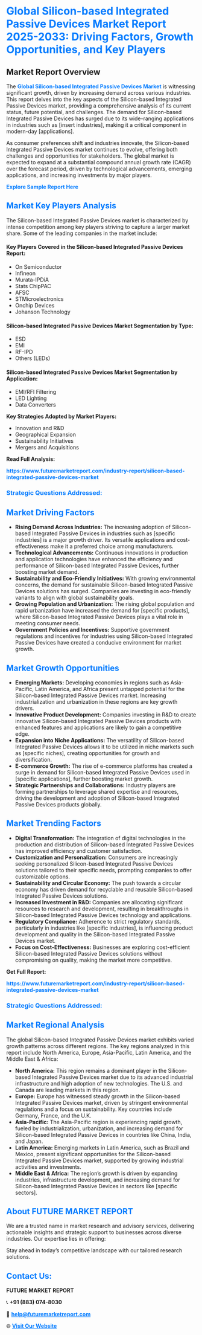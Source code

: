 <h1 style="color: #007BFF;">Global Silicon-based Integrated Passive Devices Market Report 2025-2033: Driving Factors, Growth Opportunities, and Key Players</h1>

<section id="overview">
<h2>Market Report Overview</h2>
<p>The <a href="https://www.futuremarketreport.com/industry-report/silicon-based-integrated-passive-devices-market" style="color: #007BFF; text-decoration: none;"><strong>Global Silicon-based Integrated Passive Devices Market</strong></a> is witnessing significant growth, driven by increasing demand across various industries. This report delves into the key aspects of the Silicon-based Integrated Passive Devices market, providing a comprehensive analysis of its current status, future potential, and challenges. The demand for Silicon-based Integrated Passive Devices has surged due to its wide-ranging applications in industries such as [insert industries], making it a critical component in modern-day [applications].</p>
<p>As consumer preferences shift and industries innovate, the Silicon-based Integrated Passive Devices market continues to evolve, offering both challenges and opportunities for stakeholders. The global market is expected to expand at a substantial compound annual growth rate (CAGR) over the forecast period, driven by technological advancements, emerging applications, and increasing investments by major players.</p>
</section>

<section id="overview">
<p><a href="https://www.futuremarketreport.com/request-sample/reportId=76325" style="color: #007BFF; text-decoration: none;"><strong>Explore Sample Report Here</strong></a></p>
</section>

<section id="key-players">
<h2 style="color: #007BFF;">Market Key Players Analysis</h2>
<p>The Silicon-based Integrated Passive Devices market is characterized by intense competition among key players striving to capture a larger market share. Some of the leading companies in the market include:</p>
<h4>Key Players Covered in the Silicon-based Integrated Passive Devices Report:</h4>
<ul><li>On Semiconductor</li><li>Infineon</li><li>Murata-IPDiA</li><li>Stats ChipPAC</li><li>AFSC</li><li>STMicroelectronics</li><li>Onchip Devices</li><li>Johanson Technology</li></ul>
<h4>Silicon-based Integrated Passive Devices Market Segmentation by Type:</h4>
<ul><li>ESD</li><li>EMI</li><li>RF-IPD</li><li>Others (LEDs)</li></ul>

<h4>Silicon-based Integrated Passive Devices Market Segmentation by Application:</h4>
<ul><li>EMI/RFI Filtering</li><li>LED Lighting</li><li>Data Converters</li></ul>
<p><strong>Key Strategies Adopted by Market Players:</strong></p>
<ul>
<li>Innovation and R&D</li>
<li>Geographical Expansion</li>
<li>Sustainability Initiatives</li>
<li>Mergers and Acquisitions</li>
</ul>
</section>

<section>
<p><strong>Read Full Analysis: </strong></p><a href="https://www.futuremarketreport.com/industry-report/silicon-based-integrated-passive-devices-market" style="color: #007BFF; text-decoration: none;"><strong>https://www.futuremarketreport.com/industry-report/silicon-based-integrated-passive-devices-market</strong></a>
<h3 style="color: #007BFF;">Strategic Questions Addressed:</h3>
</section>

<section id="driving-factors">
<h2 style="color: #007BFF;">Market Driving Factors</h2>
<ul>
<li><strong>Rising Demand Across Industries:</strong> The increasing adoption of Silicon-based Integrated Passive Devices in industries such as [specific industries] is a major growth driver. Its versatile applications and cost-effectiveness make it a preferred choice among manufacturers.</li>
<li><strong>Technological Advancements:</strong> Continuous innovations in production and application technologies have enhanced the efficiency and performance of Silicon-based Integrated Passive Devices, further boosting market demand.</li>
<li><strong>Sustainability and Eco-Friendly Initiatives:</strong> With growing environmental concerns, the demand for sustainable Silicon-based Integrated Passive Devices solutions has surged. Companies are investing in eco-friendly variants to align with global sustainability goals.</li>
<li><strong>Growing Population and Urbanization:</strong> The rising global population and rapid urbanization have increased the demand for [specific products], where Silicon-based Integrated Passive Devices plays a vital role in meeting consumer needs.</li>
<li><strong>Government Policies and Incentives:</strong> Supportive government regulations and incentives for industries using Silicon-based Integrated Passive Devices have created a conducive environment for market growth.</li>
</ul>
</section>

<section id="growth-opportunities">
<h2 style="color: #007BFF;">Market Growth Opportunities</h2>
<ul>
<li><strong>Emerging Markets:</strong> Developing economies in regions such as Asia-Pacific, Latin America, and Africa present untapped potential for the Silicon-based Integrated Passive Devices market. Increasing industrialization and urbanization in these regions are key growth drivers.</li>
<li><strong>Innovative Product Development:</strong> Companies investing in R&D to create innovative Silicon-based Integrated Passive Devices products with enhanced features and applications are likely to gain a competitive edge.</li>
<li><strong>Expansion into Niche Applications:</strong> The versatility of Silicon-based Integrated Passive Devices allows it to be utilized in niche markets such as [specific niches], creating opportunities for growth and diversification.</li>
<li><strong>E-commerce Growth:</strong> The rise of e-commerce platforms has created a surge in demand for Silicon-based Integrated Passive Devices used in [specific applications], further boosting market growth.</li>
<li><strong>Strategic Partnerships and Collaborations:</strong> Industry players are forming partnerships to leverage shared expertise and resources, driving the development and adoption of Silicon-based Integrated Passive Devices products globally.</li>
</ul>
</section>

<section id="trending-factors">
<h2 style="color: #007BFF;">Market Trending Factors</h2>
<ul>
<li><strong>Digital Transformation:</strong> The integration of digital technologies in the production and distribution of Silicon-based Integrated Passive Devices has improved efficiency and customer satisfaction.</li>
<li><strong>Customization and Personalization:</strong> Consumers are increasingly seeking personalized Silicon-based Integrated Passive Devices solutions tailored to their specific needs, prompting companies to offer customizable options.</li>
<li><strong>Sustainability and Circular Economy:</strong> The push towards a circular economy has driven demand for recyclable and reusable Silicon-based Integrated Passive Devices solutions.</li>
<li><strong>Increased Investment in R&D:</strong> Companies are allocating significant resources to research and development, resulting in breakthroughs in Silicon-based Integrated Passive Devices technology and applications.</li>
<li><strong>Regulatory Compliance:</strong> Adherence to strict regulatory standards, particularly in industries like [specific industries], is influencing product development and quality in the Silicon-based Integrated Passive Devices market.</li>
<li><strong>Focus on Cost-Effectiveness:</strong> Businesses are exploring cost-efficient Silicon-based Integrated Passive Devices solutions without compromising on quality, making the market more competitive.</li>
</ul>
</section>

<section>
<p><strong>Get Full Report: </strong></p><a href="https://www.futuremarketreport.com/industry-report/silicon-based-integrated-passive-devices-market" style="color: #007BFF; text-decoration: none;"><strong>https://www.futuremarketreport.com/industry-report/silicon-based-integrated-passive-devices-market</strong></a>
<h3 style="color: #007BFF;">Strategic Questions Addressed:</h3>
</section>


<section id="regional-analysis">
<h2 style="color: #007BFF;">Market Regional Analysis</h2>
<p>The global Silicon-based Integrated Passive Devices market exhibits varied growth patterns across different regions. The key regions analyzed in this report include North America, Europe, Asia-Pacific, Latin America, and the Middle East & Africa:</p>
<ul>
<li><strong>North America:</strong> This region remains a dominant player in the Silicon-based Integrated Passive Devices market due to its advanced industrial infrastructure and high adoption of new technologies. The U.S. and Canada are leading markets in this region.</li>
<li><strong>Europe:</strong> Europe has witnessed steady growth in the Silicon-based Integrated Passive Devices market, driven by stringent environmental regulations and a focus on sustainability. Key countries include Germany, France, and the U.K.</li>
<li><strong>Asia-Pacific:</strong> The Asia-Pacific region is experiencing rapid growth, fueled by industrialization, urbanization, and increasing demand for Silicon-based Integrated Passive Devices in countries like China, India, and Japan.</li>
<li><strong>Latin America:</strong> Emerging markets in Latin America, such as Brazil and Mexico, present significant opportunities for the Silicon-based Integrated Passive Devices market, supported by growing industrial activities and investments.</li>
<li><strong>Middle East & Africa:</strong> The region’s growth is driven by expanding industries, infrastructure development, and increasing demand for Silicon-based Integrated Passive Devices in sectors like [specific sectors].</li>
</ul>
</section>

<footer>
<h2 style="color: #007BFF;">About FUTURE MARKET REPORT</h2>
<p>We are a trusted name in market research and advisory services, delivering actionable insights and strategic support to businesses across diverse industries. Our expertise lies in offering:</p>

<p>Stay ahead in today’s competitive landscape with our tailored research solutions.</p>

<h2 style="color: #007BFF;">Contact Us:</h2>
<p><strong>FUTURE MARKET REPORT</strong></p>
<p>📞 <strong>+91 (883) 074-8030</strong></p>
<p>📧 <strong><a href="mailto:help@futuremarketreport.com" style="color: #007BFF;">help@futuremarketreport.com</a></strong></p>
<p>🌐 <strong><a href="https://www.futuremarketreport.com/" style="color: #007BFF;">Visit Our Website</a></strong></p>
</footer>